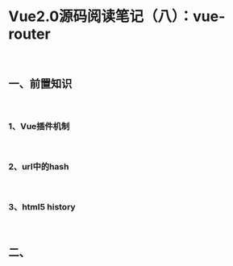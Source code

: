 # Vue2.0源码阅读笔记（八）：vue-router
&emsp;&emsp;<br/>
## 一、前置知识
&emsp;&emsp;<br/>
### 1、Vue插件机制
&emsp;&emsp;<br/>
### 2、url中的hash
&emsp;&emsp;<br/>
### 3、html5 history
&emsp;&emsp;<br/>
## 二、
